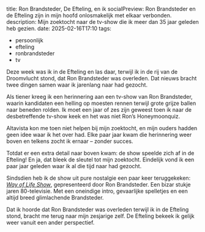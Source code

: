 title: Ron Brandsteder, De Efteling, en ik
socialPreview: Ron Brandsteder en de Efteling zijn in mijn hoofd onlosmakelijk met elkaar verbonden.
description: Mijn zoektocht naar de tv-show die ik meer dan 35 jaar geleden heb gezien.
date: 2025-02-16T17:10
tags:
  - persoonlijk
  - efteling
  - ronbrandsteder
  - tv

Deze week was ik in de Efteling en las daar, terwijl ik in de rij van de Droomvlucht stond, dat Ron Brandsteder was overleden. Dat nieuws bracht twee dingen samen waar ik jarenlang naar had gezocht.  

Als tiener kreeg ik een herinnering aan een tv-show van Ron Brandsteder, waarin kandidaten een helling op moesten rennen terwijl grote grijze ballen naar beneden rolden. Ik moet een jaar of zes zijn geweest toen ik naar de desbetreffende tv-show keek en het was niet Ron’s Honeymoonquiz.  

Altavista kon me toen niet helpen bij mijn zoektocht, en mijn ouders hadden geen idee waar ik het over had. Elke paar jaar kwam die herinnering weer boven en telkens zocht ik ernaar – zonder succes.  

Totdat er een extra detail naar boven kwam: de show speelde zich af in de Efteling! En ja, dat bleek de sleutel tot mijn zoektocht. Eindelijk vond ik een paar jaar geleden waar ik al die tijd naar had gezocht.  

Sindsdien heb ik de show uit pure nostalgie een paar keer teruggekeken: [_Way of Life Show_](https://youtu.be/ifA-OCK2Dr4), gepresenteerd door Ron Brandsteder. Een bizar stukje jaren 80-televisie. Met een oneindige intro, gevaarlijke spelletjes en een altijd breed glimlachende Brandsteder.  

Dat ik hoorde dat Ron Brandsteder was overleden terwijl ik in de Efteling stond, bracht me terug naar mijn zesjarige zelf. De Efteling bekeek ik gelijk weer vanuit een ander perspectief.